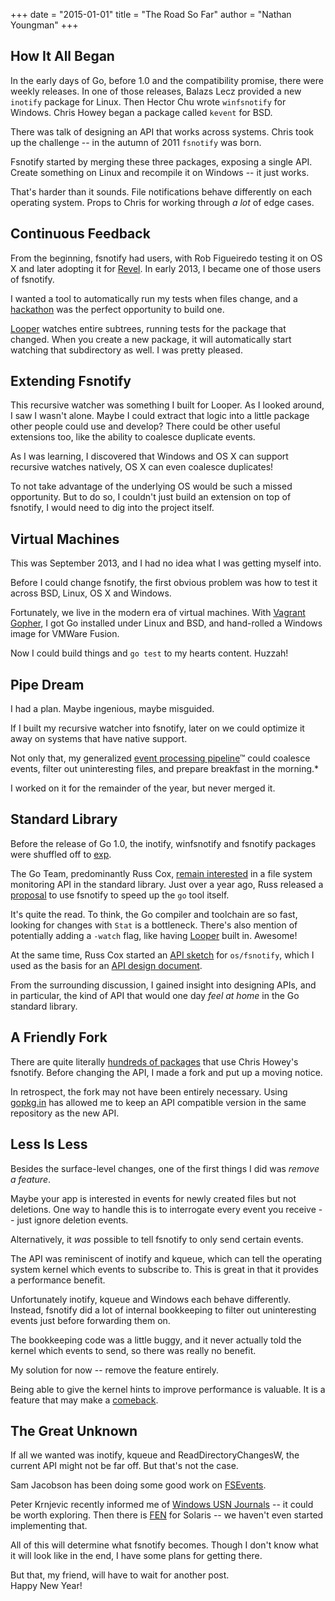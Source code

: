 +++
date = "2015-01-01"
title = "The Road So Far"
author = "Nathan Youngman"
+++

## How It All Began

In the early days of Go, before 1.0 and the compatibility promise, there were weekly releases. In one of those releases, Balazs Lecz provided a new `inotify` package for Linux. Then Hector Chu wrote `winfsnotify` for Windows. Chris Howey began a package called `kevent` for BSD.

There was talk of designing an API that works across systems. Chris took up the challenge -- in the autumn of 2011 `fsnotify` was born.

Fsnotify started by merging these three packages, exposing a single API. Create something on Linux and recompile it on Windows -- it just works.

That's harder than it sounds. File notifications behave differently on each  operating system. Props to Chris for working through *a lot* of edge cases.

## Continuous Feedback

From the beginning, fsnotify had users, with Rob Figueiredo testing it on OS X and later adopting it for [Revel][]. In early 2013, I became one of those users of fsnotify. 

I wanted a tool to automatically run my tests when files change, and a [hackathon][] was the perfect opportunity to build one.

[Looper][] watches entire subtrees, running tests for the package that changed. When you create a new package, it will automatically start watching that subdirectory as well. I was pretty pleased.

## Extending Fsnotify

This recursive watcher was something I built for Looper. As I looked around, I saw I wasn't alone. Maybe I could extract that logic into a little package other people could use and develop? There could be other useful extensions too, like the ability to coalesce duplicate events. 

As I was learning, I discovered that Windows and OS X can support recursive watches natively, OS X can even coalesce duplicates!

To not take advantage of the underlying OS would be such a missed opportunity. But to do so, I couldn't just build an extension on top of fsnotify, I would need to dig into the project itself.

## Virtual Machines

This was September 2013, and I had no idea what I was getting myself into. 

Before I could change fsnotify, the first obvious problem was how to test it across BSD, Linux, OS X and Windows.

Fortunately, we live in the modern era of virtual machines. With [Vagrant Gopher][vagrant], I got Go installed under Linux and BSD, and hand-rolled a Windows image for VMWare Fusion.

Now I could build things and `go test` to my hearts content. Huzzah!

## Pipe Dream

I had a plan. Maybe ingenious, maybe misguided.

If I built my recursive watcher into fsnotify, later on we could optimize it away on systems that have native support.

Not only that, my generalized [event processing pipeline][pipeline]&trade;
 could coalesce events, filter out uninteresting files, and prepare breakfast in the morning.\*

I worked on it for the remainder of the year, but never merged it.

## Standard Library 

Before the release of Go 1.0, the inotify, winfsnotify and fsnotify packages were shuffled off to [exp][].

The Go Team, predominantly Russ Cox, [remain interested][osfsnotify] in a file system monitoring API in the standard library. Just over a year ago, Russ released a [proposal][] to use fsnotify to speed up the `go` tool itself.

It's quite the read. To think, the Go compiler and toolchain are so fast,  looking for changes with `Stat` is a bottleneck. There's also mention of potentially adding a `-watch` flag, like having [Looper][] built in. Awesome!

At the same time, Russ Cox started an [API sketch][sketch] for `os/fsnotify`, which I used as the basis for an [API design document][api].

From the surrounding discussion, I gained insight into designing APIs, and in particular, the kind of API that would one day *feel at home* in the Go standard library. 
 
## A Friendly Fork

There are quite literally [hundreds of packages][importers] that use Chris Howey's fsnotify. Before changing the API, I made a fork and put up a moving notice. 

In retrospect, the fork may not have been entirely necessary. Using [gopkg.in][] has allowed me to keep an API compatible version in the same repository as the new API.

## Less Is Less

Besides the surface-level changes, one of the first things I did was *remove a feature*.

Maybe your app is interested in events for newly created files but not deletions. One way to handle this is to interrogate every event you receive -- just ignore deletion events. 

Alternatively, it *was* possible to tell fsnotify to only send certain events. 

The API was reminiscent of inotify and kqueue, which can tell the operating system kernel which events to subscribe to. This is great in that it provides a performance benefit.

Unfortunately inotify, kqueue and Windows each behave differently. Instead, fsnotify did a lot of internal bookkeeping to filter out uninteresting events just before forwarding them on.

The bookkeeping code was a little buggy, and it never actually told the kernel which events to send, so there was really no benefit.

My solution for now -- remove the feature entirely.

Being able to give the kernel hints to improve performance is valuable. It is a feature that may make a [comeback][]. 

## The Great Unknown

If all we wanted was inotify, kqueue and ReadDirectoryChangesW, the current API might not be far off. But that's not the case.

Sam Jacobson has been doing some good work on [FSEvents][].

Peter Krnjevic recently informed me of [Windows USN Journals][usn] -- it could be worth exploring. Then there is [FEN][] for Solaris -- we haven't even started implementing that.

All of this will determine what fsnotify becomes. Though I don't know what it will look like in the end, I have some plans for getting there. 

But that, my friend, will have to wait for another post.  
Happy New Year!


[Looper]: https://github.com/nathany/looper
[howeyc]: https://github.com/howeyc/fsnotify
[pipeline]: https://github.com/howeyc/fsnotify/pull/65
[changelog]: https://github.com/fsnotify/fsnotify/blob/master/CHANGELOG.md
[exp]: https://godoc.org/golang.org/x/exp
[osfsnotify]: https://github.com/golang/go/issues/4068
[hackathon]: http://startupedmonton.com/events/
[Revel]: http://revel.github.io/
[vagrant]: https://github.com/nathany/vagrant-gopher

[proposal]: http://golang.org/s/go13fsnotify
[sketch]: https://codereview.appspot.com/48310043/
[api]: http://goo.gl/MrYxyA

[importers]: http://godoc.org/github.com/howeyc/fsnotify?importers
[gopkg.in]: http://labix.org/gopkg.in
[comeback]: https://github.com/fsnotify/fsnotify/issues/7

[usn]: https://github.com/fsnotify/fsnotify/issues/53
[fsevents]: https://github.com/fsnotify/fsevents
[fen]: https://github.com/fsnotify/fsnotify/issues/12

